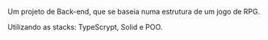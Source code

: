 
Um projeto de Back-end, que se baseia numa estrutura de um jogo de RPG.

 Utilizando as stacks: TypeScrypt, Solid e POO.
